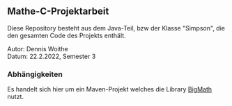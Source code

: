 ## Mathe-C-Projektarbeit
Diese Repository besteht aus dem Java-Teil, bzw der Klasse "Simpson", die den gesamten Code des Projekts enthält.

Autor: Dennis Woithe<br>
Datum: 22.2.2022, Semester 3

### Abhängigkeiten
Es handelt sich hier um ein Maven-Projekt welches die Library [BigMath](https://github.com/eobermuhlner/big-math) nutzt.
